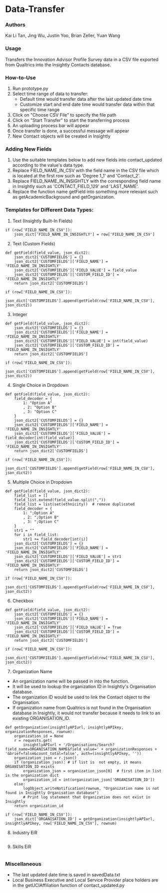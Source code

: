 # Data-Transfer

### Authors
Kai Li Tan, Jing Wu, Justin Yoo, Brian Zeller, Yuan Wang

### Usage
Transfers the Innovation Advisor Profile Survey data in a CSV file exported from Qualtrics into the Insightly Contacts database.

### How-to-Use
1. Run prototype.py 
2. Select time range of data to transfer: 
    - Default time would transfer data after the last updated date time
    - Customize start and end date time would transfer data within that specific time range
3. Click on "Choose CSV File" to specify the file path
4. Click on "Start Transfer" to start the transferring process
5. An uploading process bar will appear
6. Once transfer is done, a successful message will appear
7. New Contact objects will be created in Insightly

### Adding New Fields
1. Use the suitable templates below to add new fields into contact_updated according to the value's data type.
2. Replace FIELD_NAME_IN_CSV with the field name in the CSV file which is located at the first row such as 'Degree 1_1' and 'Contact_2'. 
3. Replace FIELD_NAME_IN_INSIGHTLY with the corresponding field name in Insightly such as 'CONTACT_FIELD_129' and 'LAST_NAME'.
4. Replace the function name getField into something more relevant such as getAcademicBackground and getOrganization.

### Templates for Different Data Types:
1. Text (Insightly Built-In Fields)
```
if (row['FIELD_NAME_IN_CSV']):
    json_dict['FIELD_NAME_IN_INSIGHTLY'] = row['FIELD_NAME_IN_CSV']
```
2. Text (Custom Fields) 
```
def getField(field_value, json_dict2):
    json_dict2['CUSTOMFIELDS'] = {}
    json_dict2['CUSTOMFIELDS']['FIELD_NAME'] = 'FIELD_NAME_IN_INSIGHTLY'
    json_dict2['CUSTOMFIELDS']['FIELD_VALUE'] = field_value
    json_dict2['CUSTOMFIELDS']['CUSTOM_FIELD_ID'] = 'FIELD_NAME_IN_INSIGHTLY'
    return json_dict2['CUSTOMFIELDS']

if (row['FIELD_NAME_IN_CSV']):
    json_dict['CUSTOMFIELDS'].append(getField(row['FIELD_NAME_IN_CSV'], json_dict2))
```
3. Integer 
```
def getField(field_value, json_dict2):
    json_dict2['CUSTOMFIELDS'] = {}
    json_dict2['CUSTOMFIELDS']['FIELD_NAME'] = 'FIELD_NAME_IN_INSIGHTLY'
    json_dict2['CUSTOMFIELDS']['FIELD_VALUE'] = int(field_value)
    json_dict2['CUSTOMFIELDS']['CUSTOM_FIELD_ID'] = 'FIELD_NAME_IN_INSIGHTLY'
    return json_dict2['CUSTOMFIELDS']

if (row['FIELD_NAME_IN_CSV']):
    json_dict['CUSTOMFIELDS'].append(getField(row['FIELD_NAME_IN_CSV'], json_dict2))
```
4. Single Choice in Dropdown
```
def getField(field_value, json_dict2):
    field_decoder = {
        1: "Option A"
        , 2: "Option B"
        , 3: "Option C"
    }
    json_dict2['CUSTOMFIELDS'] = {}
    json_dict2['CUSTOMFIELDS']['FIELD_NAME'] = 'FIELD_NAME_IN_INSIGHTLY'
    json_dict2['CUSTOMFIELDS']['FIELD_VALUE'] = field_decoder[int(field_value)]
    json_dict2['CUSTOMFIELDS']['CUSTOM_FIELD_ID'] = 'FIELD_NAME_IN_INSIGHTLY'
    return json_dict2['CUSTOMFIELDS']

if (row['FIELD_NAME_IN_CSV']):
    json_dict['CUSTOMFIELDS'].append(getField(row['FIELD_NAME_IN_CSV'], json_dict2))
```
5. Multiple Choice in Dropdown
```
def getField(field_value, json_dict2):
    field_list = []
    field_list.extend(field_value.split(","))
    field_list = list(set(ethnicity))  # remove duplicated
    field_decoder = {
        1: ";Option A"
        , 2: ";Option B"
        , 3: ";Option C"
    }
    str1 = ""
    for i in field_list:
        str1 += field_decoder[int(i)]
    json_dict2['CUSTOMFIELDS'] = {}
    json_dict2['CUSTOMFIELDS']['FIELD_NAME'] = 'FIELD_NAME_IN_INSIGHTLY'
    json_dict2['CUSTOMFIELDS']['FIELD_VALUE'] = str1
    json_dict2['CUSTOMFIELDS']['CUSTOM_FIELD_ID'] = 'FIELD_NAME_IN_INSIGHTLY'
    return json_dict2['CUSTOMFIELDS']

if (row['FIELD_NAME_IN_CSV']):
    json_dict['CUSTOMFIELDS'].append(getField(row['FIELD_NAME_IN_CSV'], json_dict2))
```
6. Checkbox
```
def getField(field_value, json_dict2):
    json_dict2['CUSTOMFIELDS'] = {}
    json_dict2['CUSTOMFIELDS']['FIELD_NAME'] = 'FIELD_NAME_IN_INSIGHTLY'
    json_dict2['CUSTOMFIELDS']['FIELD_VALUE'] = True
    json_dict2['CUSTOMFIELDS']['CUSTOM_FIELD_ID'] = 'FIELD_NAME_IN_INSIGHTLY'
    return json_dict2['CUSTOMFIELDS']

if (row['FIELD_NAME_IN_CSV']):
    json_dict['CUSTOMFIELDS'].append(getField(row['FIELD_NAME_IN_CSV'], json_dict2))
```
7. Organization Name
- An organization name will be passed in into the function. 
- It will be used to lookup the organization ID in Insightly's Organisation database. 
- The organization ID would be used to link the Contact object to the Organisation.
- If organization name from Qualtrics is not found in the Organisation database in Insightly, it would not transfer because it needs to link to an existing ORGANISATION_ID.
```
def getOrganization(insightlyAPIurl, insightlyAPIkey, organizationResponses, rownum):
    organization_id = None
    r = requests.get(
        insightlyAPIurl + '/Organisations/Search?field_name=ORGANISATION_NAME&field_value=' + organizationResponses + '&brief=false&count_total=false', auth=(insightlyAPIkey, ''))
    organization_json = r.json()
    if (organization_json): # if list is  not empty, it means ORGANISATION_ID exists
        organization_json = organization_json[0]  # first item in list is the organization dict
        organization_id = int(organization_json['ORGANISATION_ID'])
    else:
        logObject.writeNotification(rownum, "Organization name is not found in Insightly Organisation database")
        # Print log statement that Organization does not exist in Insightly
    return organization_id

if (row['FIELD_NAME_IN_CSV']):
    json_dict['ORGANISATION_ID'] = getOrganization(insightlyAPIurl, insightlyAPIkey, row['FIELD_NAME_IN_CSV'], rownum)
```
8. Industry EiR
```

```
9. Skills EiR
```

```
### Miscellaneous
- The last updated date time is saved in savedData.txt
- Local Business Executive and Local Service Provider place holders are in the getUCIAffiliation function of contact_updated.py
